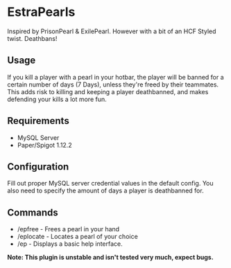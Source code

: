 # EstraPearls
Inspired by PrisonPearl &amp; ExilePearl. However with a bit of an HCF Styled twist. Deathbans!

## Usage
If you kill a player with a pearl in your hotbar, the player will be banned for a certain number of days (7 Days), unless they're freed by their teammates. This adds risk to killing and keeping a player deathbanned, and makes defending your kills a lot more fun.

## Requirements
 * MySQL Server
 * Paper/Spigot 1.12.2

## Configuration
Fill out proper MySQL server credential values in the default config.
You also need to specify the amount of days a player is deathbanned for.

## Commands
 * /epfree - Frees a pearl in your hand
 * /eplocate - Locates a pearl of your choice
 * /ep - Displays a basic help interface.

**Note: This plugin is unstable and isn't tested very much, expect bugs.**
